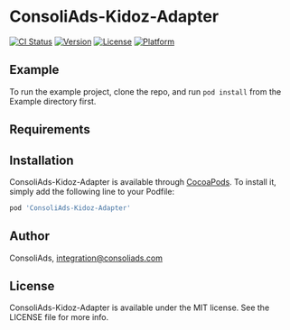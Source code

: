 # ConsoliAds-Kidoz-Adapter

[![CI Status](https://img.shields.io/travis/IntegrationConsoliAds/ConsoliAds-Kidoz-Adapter.svg?style=flat)](https://travis-ci.org/IntegrationConsoliAds/ConsoliAds-Kidoz-Adapter)
[![Version](https://img.shields.io/cocoapods/v/ConsoliAds-Kidoz-Adapter.svg?style=flat)](https://cocoapods.org/pods/ConsoliAds-Kidoz-Adapter)
[![License](https://img.shields.io/cocoapods/l/ConsoliAds-Kidoz-Adapter.svg?style=flat)](https://cocoapods.org/pods/ConsoliAds-Kidoz-Adapter)
[![Platform](https://img.shields.io/cocoapods/p/ConsoliAds-Kidoz-Adapter.svg?style=flat)](https://cocoapods.org/pods/ConsoliAds-Kidoz-Adapter)

## Example

To run the example project, clone the repo, and run `pod install` from the Example directory first.

## Requirements

## Installation

ConsoliAds-Kidoz-Adapter is available through [CocoaPods](https://cocoapods.org). To install
it, simply add the following line to your Podfile:

```ruby
pod 'ConsoliAds-Kidoz-Adapter'
```

## Author

ConsoliAds, integration@consoliads.com

## License

ConsoliAds-Kidoz-Adapter is available under the MIT license. See the LICENSE file for more info.

